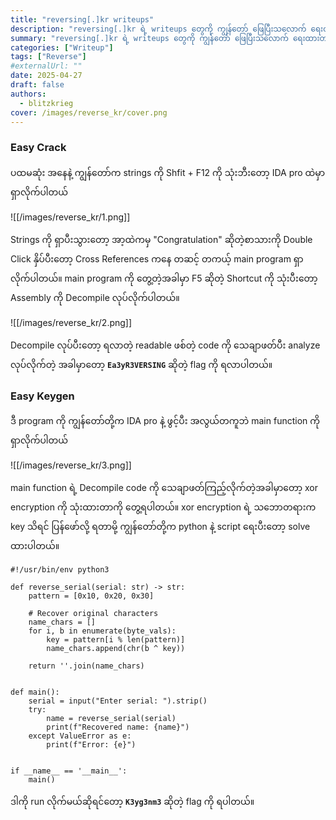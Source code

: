 ```yaml
---
title: "reversing[.]kr writeups"
description: "reversing[.]kr ရဲ့ writeups တွေကို ကျွန်တော် ဖြေပြီးသလောက် ရေးထားတာပါ"
summary: "reversing[.]kr ရဲ့ writeups တွေကို ကျွန်တော် ဖြေပြီးသလောက် ရေးထားတာပါ"
categories: ["Writeup"]
tags: ["Reverse"]
#externalUrl: ""
date: 2025-04-27
draft: false
authors:
  - blitzkrieg
cover: /images/reverse_kr/cover.png
---
```


### Easy Crack

ပထမဆုံး အနေနဲ့ ကျွန်တော်က strings ကို Shfit + F12 ကို သုံးဘီးတော့ IDA pro ထဲမှာ ရှာလိုက်ပါတယ်

![[/images/reverse_kr/1.png]]

Strings ကို ရှာပီးသွားတော့ အာ့ထဲကမှ "Congratulation" ဆိုတဲ့စာသားကို Double Click နှိပ်ပီးတော့ Cross References ကနေ တဆင့် တကယ့် main program ရှာလိုက်ပါတယ်။ main program ကို တွေ့တဲ့အခါမှာ F5 ဆိုတဲ့ Shortcut ကို သုံးပီးတော့ Assembly ကို Decompile လုပ်လိုက်ပါတယ်။

![[/images/reverse_kr/2.png]]

Decompile လုပ်ပီးတော့ ရလာတဲ့ readable ဖစ်တဲ့ code ကို သေချာဖတ်ပီး analyze လုပ်လိုက်တဲ့ အခါမှာတော့ **`Ea3yR3VERSING`** ဆိုတဲ့ flag ကို ရလာပါတယ်။


### Easy Keygen

ဒီ program ကို ကျွန်တော်တို့က IDA pro နဲ့ ဖွင့်ပီး အလွယ်တကူဘဲ main function ကို ရှာလိုက်ပါတယ်

![[/images/reverse_kr/3.png]]

main function ရဲ့  Decompile code ကို သေချာဖတ်ကြည့်လိုက်တဲ့အခါမှာတော့ xor encryption ကို သုံးထားတာကို တွေ့ရပါတယ်။ xor encryption ရဲ့ သ‌ဘောတရားက key သိရင် ပြန်ဖော်လို့ ရတာမို့ ကျွန်တော်တို့က python နဲ့ script ရေးပီးတော့ solve ထားပါတယ်။

```
#!/usr/bin/env python3

def reverse_serial(serial: str) -> str:
    pattern = [0x10, 0x20, 0x30]

    # Recover original characters
    name_chars = []
    for i, b in enumerate(byte_vals):
        key = pattern[i % len(pattern)]
        name_chars.append(chr(b ^ key))

    return ''.join(name_chars)


def main():
    serial = input("Enter serial: ").strip()
    try:
        name = reverse_serial(serial)
        print(f"Recovered name: {name}")
    except ValueError as e:
        print(f"Error: {e}")


if __name__ == '__main__':
    main()

```
ဒါကို run လိုက်မယ်ဆိုရင်တော့ **`K3yg3nm3`** ဆိုတဲ့ flag ကို ရပါတယ်။


